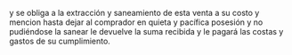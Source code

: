 y se obliga a la extracción y saneamiento de esta venta a su costo y mencion hasta dejar al comprador en quieta y pacífica posesión y no pudiéndose la sanear le devuelve la suma recibida y le pagará las costas y gastos de su cumplimiento.